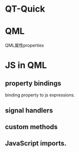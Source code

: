 # QT-Quick

# QML
QML属性properties

# JS in QML


## property bindings

binding property to js expressions.

## signal handlers


## custom methods

## JavaScript imports.